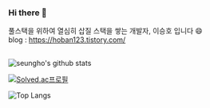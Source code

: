 ### Hi there 👋

풀스택을 위하여 열심히 삽질 스택을 쌓는 개발자, 이승호 입니다 😄    
<em></em>
blog : https://hoban123.tistory.com/
<em></em>


##
![seungho's github stats](https://github-readme-stats.vercel.app/api?username=dltmdgh0611&show_icons=true)

[![Solved.ac프로필](http://mazassumnida.wtf/api/v2/generate_badge?boj=dltmdgh0611)](https://solved.ac/dltmdgh0611)

![Top Langs](https://github-readme-stats.vercel.app/api/top-langs/?username=dltmdgh0611&layout=Demo&theme=Dark)
